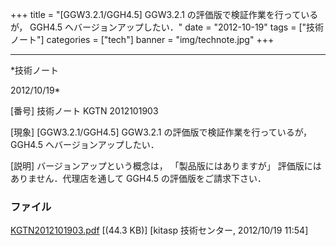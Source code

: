 ﻿+++
title = "[GGW3.2.1/GGH4.5] GGW3.2.1 の評価版で検証作業を行っているが， GGH4.5 へバージョンアップしたい．"
date = "2012-10-19"
tags = ["技術ノート"]
categories = ["tech"]
banner = "img/technote.jpg"
+++

-----------------------------------------------------------------------------------------------------------------------------

*技術ノート

2012/10/19*


[番号]
技術ノート KGTN 2012101903

[現象]
[GGW3.2.1/GGH4.5] GGW3.2.1 の評価版で検証作業を行っているが， GGH4.5
へバージョンアップしたい．

[説明]
バージョンアップという概念は， 「製品版にはありますが」
評価版にはありません．代理店を通して GGH4.5 の評価版をご請求下さい．


### ファイル

 
 


[KGTN2012101903.pdf](http://techreport.kitasp.net/attachments/download/1044/KGTN2012101903.pdf)
 [(44.3 KB)] [kitasp 技術センター, 2012/10/19
11:54]


 


 

